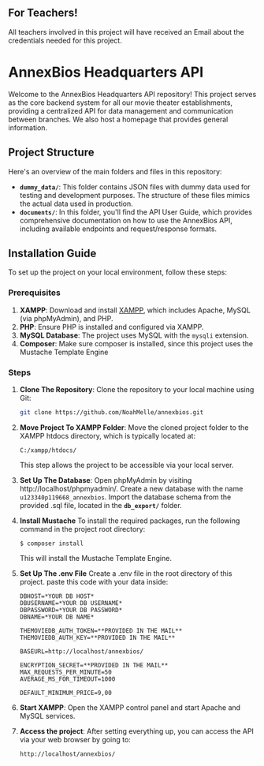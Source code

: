 ## For Teachers!

All teachers involved in this project will have received an Email about the credentials needed for this project.


# AnnexBios Headquarters API

Welcome to the AnnexBios Headquarters API repository! This project serves as the core backend system for all our movie theater establishments, providing a centralized API for data management and communication between branches. We also host a homepage that provides general information.

## Project Structure

Here's an overview of the main folders and files in this repository:

- **`dummy_data/`**: This folder contains JSON files with dummy data used for testing and development purposes. The structure of these files mimics the actual data used in production.
- **`documents/`**: In this folder, you'll find the API User Guide, which provides comprehensive documentation on how to use the AnnexBios API, including available endpoints and request/response formats.

## Installation Guide

To set up the project on your local environment, follow these steps:

### Prerequisites

1. **XAMPP**: Download and install [XAMPP](https://www.apachefriends.org/index.html), which includes Apache, MySQL (via phpMyAdmin), and PHP.
2. **PHP**: Ensure PHP is installed and configured via XAMPP.
3. **MySQL Database**: The project uses MySQL with the `mysqli` extension.
4. **Composer**: Make sure composer is installed, since this project uses the Mustache Template Engine

### Steps

1. **Clone The Repository**:
   Clone the repository to your local machine using Git:
   ```bash
   git clone https://github.com/NoahMelle/annexbios.git

2. **Move Project To XAMPP Folder**:
    Move the cloned project folder to the XAMPP htdocs directory, which is typically located at:
    ```
    C:/xampp/htdocs/
    ```
    This step allows the project to be accessible via your local server.
3. **Set Up The Database**:
    Open phpMyAdmin by visiting http://localhost/phpmyadmin/.
    Create a new database with the name `u123340p119668_annexbios`.
    Import the database schema from the provided .sql file, located in the **`db_export/`** folder.
4. **Install Mustache**
    To install the required packages, run the following command in the project root directory:
    ```
    $ composer install
    ```
    This will install the Mustache Template Engine.
5. **Set Up The .env File**
    Create a .env file in the root directory of this project.
    paste this code with your data inside:
    ```.env
    DBHOST=*YOUR DB HOST*
    DBUSERNAME=*YOUR DB USERNAME*
    DBPASSWORD=*YOUR DB PASSWORD*
    DBNAME=*YOUR DB NAME*

    THEMOVIEDB_AUTH_TOKEN=**PROVIDED IN THE MAIL**
    THEMOVIEDB_AUTH_KEY=**PROVIDED IN THE MAIL**

    BASEURL=http://localhost/annexbios/

    ENCRYPTION_SECRET=**PROVIDED IN THE MAIL**
    MAX_REQUESTS_PER_MINUTE=50
    AVERAGE_MS_FOR_TIMEOUT=1000

    DEFAULT_MINIMUM_PRICE=9,00

6. **Start XAMPP**:
    Open the XAMPP control panel and start Apache and MySQL services.

7. **Access the project**:
    After setting everything up, you can access the API via your web browser by going to:
    ```
    http://localhost/annexbios/
